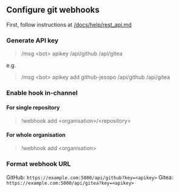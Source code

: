 ## Configure git webhooks

First, follow instructions at [/docs/help/rest_api.md](/docs/help/rest_api.md)

### Generate API key
> /msg &lt;bot> apikey <comment> /api/github /api/gitea

e.g.

> /msg &lt;bot> apikey add github-jesopo /api/github /api/gitea

### Enable hook in-channel

#### For single repository
> !webhook add &lt;organisation>/&lt;repository>

#### For whole organisation
> !webhook add &lt;organisation>

### Format webhook URL

GitHub: `https://example.com:5000/api/github?key=<apikey>`
Gitea: `https://example.com:5000/api/gitea?key=<apikey>`
